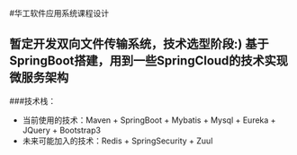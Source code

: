#华工软件应用系统课程设计

暂定开发双向文件传输系统，技术选型阶段:)
基于SpringBoot搭建，用到一些SpringCloud的技术实现微服务架构
------
###技术栈：
- 当前使用的技术：Maven + SpringBoot + Mybatis + Mysql + Eureka + JQuery + Bootstrap3
- 未来可能加入的技术：Redis + SpringSecurity + Zuul
